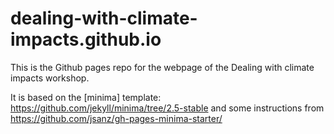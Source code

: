 # dealing-with-climate-impacts.github.io
This is the Github pages repo for the webpage of the Dealing with climate impacts workshop.

It is based on the [minima] template: https://github.com/jekyll/minima/tree/2.5-stable and some instructions from https://github.com/jsanz/gh-pages-minima-starter/
